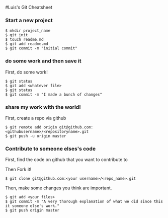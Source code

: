#Luis's Git Cheatsheet

### Start a new project

```shell
$ mkdir project_name
$ git init
$ touch readme.md
$ git add readme.md
$ git commit -m "initial commit"
```

### do some work and then save it

First, do some work!

```shell
$ git status
$ git add <whatever file> 
$ git status
$ git commit -m "I made a bunch of changes"
```

### share my work with the world!

First, create a repo via github

```shell
$ git remote add origin git@github.com:<githubusername>/<repositoryname>.git
$ git push -u origin master
```

### Contribute to someone elses's code
First, find the code on github that you want to contribute to

Then Fork it!

```shell
$ git clone git@github.com:<your username>/<repo_name>.git
```

Then, make some changes you think are important.


```shell
$ git add <your files>
$ git commit -m "A very thorough explanation of what we did since this it someone else's work."
$ git push origin master
